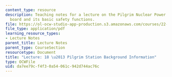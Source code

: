 ```yaml
---
content_type: resource
description: Teaching notes for a lecture on the Pilgrim Nuclear Power Station control
  board and its basic safety functions.
file: https://ol-ocw-studio-app-production.s3.amazonaws.com/courses/22-091-nuclear-reactor-safety-spring-2008/da7ee79cf4f30a54061c942d744ac76c_MIT22_091S08_lec18note.pdf
file_type: application/pdf
learning_resource_types:
- Lecture Notes
parent_title: Lecture Notes
parent_type: CourseSection
resourcetype: Document
title: "Lecture: 18 \u2013 Pilgrim Station Background Information"
type: OCWFile
uid: da7ee79c-f4f3-0a54-061c-942d744ac76c
---
```

